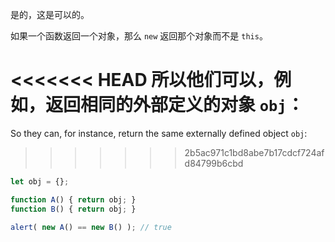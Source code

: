 是的，这是可以的。

如果一个函数返回一个对象，那么 `new` 返回那个对象而不是 `this`。

<<<<<<< HEAD
所以他们可以，例如，返回相同的外部定义的对象 `obj`：
=======
So they can, for instance, return the same externally defined object `obj`:
>>>>>>> 2b5ac971c1bd8abe7b17cdcf724afd84799b6cbd

```js run no-beautify
let obj = {};

function A() { return obj; }
function B() { return obj; }

alert( new A() == new B() ); // true
```
